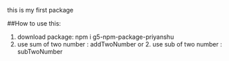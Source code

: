 this is my first package

##How to use this:

1. download package: npm i g5-npm-package-priyanshu
2. use sum of two number : addTwoNumber or 2. use sub of two number : subTwoNumber
